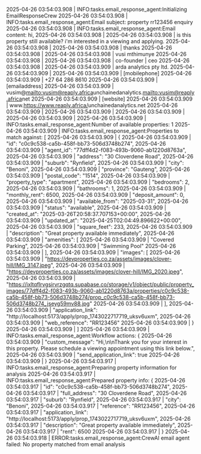2025-04-26 03:54:03.908 | INFO:tasks.email_response_agent:Initializing EmailResponseCrew
2025-04-26 03:54:03.908 | INFO:tasks.email_response_agent:Email subject: property rr123456 enquiry
2025-04-26 03:54:03.908 | INFO:tasks.email_response_agent:Email content: hi,
2025-04-26 03:54:03.908 |
2025-04-26 03:54:03.908 | is this property still available? i'm interested in a viewing and applying.
2025-04-26 03:54:03.908 |
2025-04-26 03:54:03.908 | thanks
2025-04-26 03:54:03.908 |
2025-04-26 03:54:03.908 | vusi mthimunye
2025-04-26 03:54:03.908 |
2025-04-26 03:54:03.908 | co-founder | ceo
2025-04-26 03:54:03.908 |
2025-04-26 03:54:03.909 | arda analytics pty ltd.
2025-04-26 03:54:03.909 |
2025-04-26 03:54:03.909 | [mobilephone]
2025-04-26 03:54:03.909 | +27 64 286 8610
2025-04-26 03:54:03.909 | [emailaddress]
2025-04-26 03:54:03.909 | vusim@<mailto:vusim@reaply.africa>unchainedanalytics.<mailto:vusim@reaply.africa>net
2025-04-26 03:54:03.909 | [website]
2025-04-26 03:54:03.909 | www.<https://www.reaply.africa/>unchainedanalytics.net
2025-04-26 03:54:03.909 |
2025-04-26 03:54:03.909 |
2025-04-26 03:54:03.909 |
2025-04-26 03:54:03.909 |
2025-04-26 03:54:03.909 | INFO:tasks.email_response_agent:Number of available properties: 1
2025-04-26 03:54:03.909 | INFO:tasks.email_response_agent:Properties to match against: [
2025-04-26 03:54:03.909 | {
2025-04-26 03:54:03.909 | "id": "c0c9c538-ca5b-458f-bb73-506d3748b274",
2025-04-26 03:54:03.909 | "agent_id": "77dff4d2-f083-493b-9060-ab1220d8763a",
2025-04-26 03:54:03.909 | "address": "30 Cloverdene Road",
2025-04-26 03:54:03.909 | "suburb": "Rynfield",
2025-04-26 03:54:03.909 | "city": "Benoni",
2025-04-26 03:54:03.909 | "province": "Gauteng",
2025-04-26 03:54:03.909 | "postal_code": "1514",
2025-04-26 03:54:03.909 | "property_type": "apartment",
2025-04-26 03:54:03.909 | "bedrooms": 2,
2025-04-26 03:54:03.909 | "bathrooms": 1,
2025-04-26 03:54:03.909 | "monthly_rent": 6500,
2025-04-26 03:54:03.909 | "deposit_amount": 0,
2025-04-26 03:54:03.909 | "available_from": "2025-03-31",
2025-04-26 03:54:03.909 | "status": "available",
2025-04-26 03:54:03.909 | "created_at": "2025-03-26T20:58:37.707153+00:00",
2025-04-26 03:54:03.909 | "updated_at": "2025-04-25T02:04:49.896622+00:00",
2025-04-26 03:54:03.909 | "square_feet": 233,
2025-04-26 03:54:03.909 | "description": "Great property available immediately",
2025-04-26 03:54:03.909 | "amenities": [
2025-04-26 03:54:03.909 | "Covered Parking",
2025-04-26 03:54:03.909 | "Swimming Pool"
2025-04-26 03:54:03.909 | ],
2025-04-26 03:54:03.909 | "images": [
2025-04-26 03:54:03.909 | "https://devproperties.co.za/assets/images/clover-hill/IMG_3147.jpeg",
2025-04-26 03:54:03.909 | "https://devproperties.co.za/assets/images/clover-hill/IMG_2020.jpeg",
2025-04-26 03:54:03.909 | "https://ixltqflrvgsirvrzgqtq.supabase.co/storage/v1/object/public/property_images/77dff4d2-f083-493b-9060-ab1220d8763a/properties/c0c9c538-ca5b-458f-bb73-506d3748b274/prop_c0c9c538-ca5b-458f-bb73-506d3748b274_jseyg59mv88.jpg"
2025-04-26 03:54:03.909 | ],
2025-04-26 03:54:03.909 | "application_link": "http://localhost:5173/apply/prop_1743022717719_uksv6uxm",
2025-04-26 03:54:03.909 | "web_reference": "RR123456"
2025-04-26 03:54:03.909 | }
2025-04-26 03:54:03.909 | ]
2025-04-26 03:54:03.909 | INFO:tasks.email_response_agent:Workflow actions: {
2025-04-26 03:54:03.909 | "custom_message": "Hi,\n\nThank you for your interest in this property. Please schedule a viewing appointment using this link below.",
2025-04-26 03:54:03.909 | "send_application_link": true
2025-04-26 03:54:03.909 | }
2025-04-26 03:54:03.917 | INFO:tasks.email_response_agent:Preparing property information for analysis
2025-04-26 03:54:03.917 | INFO:tasks.email_response_agent:Prepared property info: {
2025-04-26 03:54:03.917 | "id": "c0c9c538-ca5b-458f-bb73-506d3748b274",
2025-04-26 03:54:03.917 | "full_address": "30 Cloverdene Road",
2025-04-26 03:54:03.917 | "suburb": "Rynfield",
2025-04-26 03:54:03.917 | "city": "Benoni",
2025-04-26 03:54:03.917 | "reference": "RR123456",
2025-04-26 03:54:03.917 | "application_link": "http://localhost:5173/apply/prop_1743022717719_uksv6uxm",
2025-04-26 03:54:03.917 | "description": "Great property available immediately",
2025-04-26 03:54:03.917 | "rent": 6500
2025-04-26 03:54:03.917 | }
2025-04-26 03:54:03.918 | ERROR:tasks.email_response_agent:CrewAI email agent failed: No property matched from email analysis
